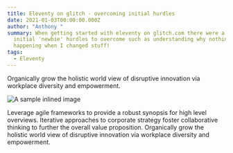 ```yaml
---
title: Eleventy on glitch - overcoming initial hurdles
date: 2021-01-03T00:00:00.000Z
author: "Anthony "
summary: When getting started with eleventy on glitch.com there were a few
  initial 'newbie' hurdles to overcome such as understanding why nothing is
  happening when I changed stuff!
tags:
  - Eleventy
---
```

Organically grow the holistic world view of disruptive innovation via workplace diversity and empowerment.

![A sample inlined image](https://source.unsplash.com/random/600x400)

Leverage agile frameworks to provide a robust synopsis for high level overviews. Iterative approaches to corporate strategy foster collaborative thinking to further the overall value proposition. Organically grow the holistic world view of disruptive innovation via workplace diversity and empowerment.
